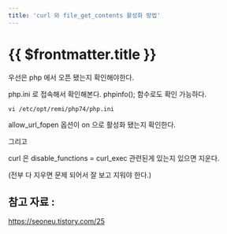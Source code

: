 ```yaml
---
title: 'curl 와 file_get_contents 활성화 방법'
---
```


# {{ $frontmatter.title }}


우선은 php 에서 오픈 됐는지 확인해야한다.



php.ini 로 접속해서 확인해본다. phpinfo(); 함수로도 확인 가능하다.

```
vi /etc/opt/remi/php74/php.ini
```

allow_url_fopen 옵션이 on 으로 활성화 됐는지 확인한다. 



그리고 

curl 은 disable_functions = curl_exec  관련된게 있는지 있으면 지운다.

(전부 다 지우면 문제 되어서 잘 보고 지워야 한다.)




## 참고 자료 : 

https://seoneu.tistory.com/25